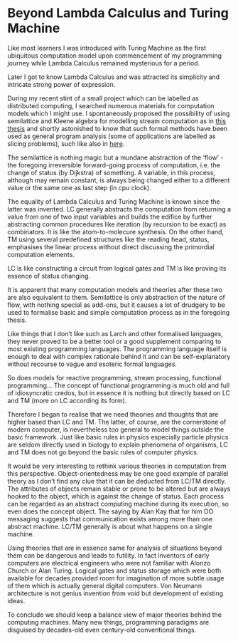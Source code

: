 # Beyond Lambda Calculus and Turing Machine

Like most learners I was introduced with Turing Machine as the first ubiquitous computation model upon commencement of my programming journey while Lambda Calculus remained mysterious for a period.

Later I got to know Lambda Calculus and was attracted its simplicity and intricate strong power of expression. 

During my recent stint of a small project which can be labelled as distributed computing, I searched numerous materials for computation models which I might use. I spontaneously proposed the possibility of using semilattice and Kleene algebra for modelling stream computation as in [this thesis](https://publikationen.bibliothek.kit.edu/1000012049) and shortly astonished to know that such formal methods have been used as general program analysis (some of applications are labelled as slicing problems), such like also in [here](https://pascal-group.bitbucket.io/teaching.html).

The semilattice is nothing magic but a mundane abstraction of the ‘flow’ - the foregoing irreversible forward-going process of computation, i.e. the change of status (by Dijkstra) of something. A variable, in this process, although may remain constant, is always being changed either to a different value or the same one as last step (in cpu clock).

The equality of Lambda Calculus and Turing Machine is known since the latter was invented. LC generally abstracts the computation from returning a value from one of two input variables and builds the edifice by further abstracting common procedures like iteration (by recursion to be exact) as combinators. It is like the atom-to-molecure synthesis. On the other hand, TM using several predefined structures like the reading head, status, emphasises the linear process without direct discussing the primordial computation elements.

LC is like constructing a circuit from logical gates and TM is like proving its essence of status changing. 

It is apparent that many computation models and theories after these two are also equivalent to them. Semilattice is only abstraction of the nature of flow, with nothing special as add-ons, but it causes a lot of drudgery to be used to formalise basic and simple computation process as in the foregoing thesis.

Like things that I don’t like such as Larch and other formalised languages, they never proved to be a better tool or a good supplement comparing to most existing programming languages. The programming language itself is enough to deal with complex rationale behind it and can be self-explanatory without recourse to vague and esoteric formal languages.

So does models for reactive programming, stream processing, functional programming... The concept of functional programming is much old and full of idiosyncratic credos, but in essence it is nothing but directly based on LC and TM (more on LC according its form). 

Therefore I began to realise that we need theories and thoughts that are higher based than LC and TM. The latter, of course, are the cornerstone of modern computer, is nevertheless too general to model things outside the basic framework. Just like basic rules in physics especially particle physics are seldom directly used in biology to explain phenomena of organisms, LC and TM does not go beyond the basic rules of computer physics.

It would be very interesting to rethink various theories in computation from this perspective. Object-orientedness may be one good example of parallel theory as I don’t find any clue that it can be deducted from LC/TM directly. The attributes of objects remain stable or prone to be altered but are always hooked to the object, which is against the change of status. Each process can be regarded as an abstract computing machine during its execution, so even does the concept object. The saying by Alan Kay that for him OO messaging suggests that communication exists among more than one abstract machine. LC/TM generally is about what happens on a single machine.

Using theories that are in essence same for analysis of situations beyond them can be dangerous and leads to futility. In fact inventors of early computers are electrical engineers who were not familiar with Alonzo Church or Alan Turing. Logical gates and status storage which were both available for decades provided room for imagination of more subtle usage of them which is actually general digital computers. Von Neumann architecture is not genius invention from void but development of existing ideas.

To conclude we should keep a balance view of major theories behind the computing machines. Many new things, programming paradigms are disguised by decades-old even century-old conventional things.
